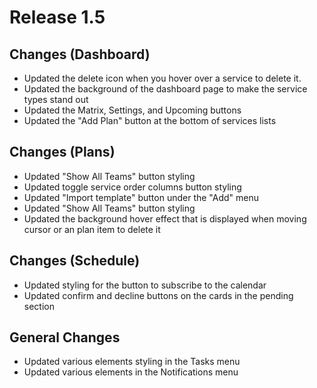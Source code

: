 # Release 1.5

## Changes (Dashboard)
- Updated the delete icon when you hover over a service to delete it.
- Updated the background of the dashboard page to make the service types stand out
- Updated the Matrix, Settings, and Upcoming buttons 
- Updated the "Add Plan" button at the bottom of services lists

## Changes (Plans)
- Updated "Show All Teams" button styling
- Updated toggle service order columns button styling
- Updated "Import template" button under the "Add" menu
- Updated "Show All Teams" button styling
- Updated the background hover effect that is displayed when moving cursor or an plan item to delete it

## Changes (Schedule)
- Updated styling for the button to subscribe to the calendar
- Updated confirm and decline buttons on the cards in the pending section 

## General Changes 
- Updated various elements styling in the Tasks menu
- Updated various elements in the Notifications menu
